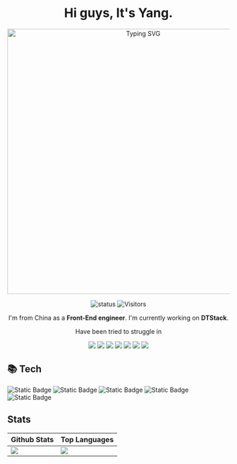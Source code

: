 <h1 align="center">
 Hi guys, It's Yang.
</h1>
<div>

<div align="center">
<img src="https://readme-typing-svg.herokuapp.com?font=Fira+Code&pause=1000&center=true&vCenter=true&width=600&separator=%3C&lines=console.log(%22hello+world%22);" alt="Typing SVG" width="600" />
</div>

<div align="center">

 ![status](https://img.shields.io/badge/status-up-brightgreen) 
![Visitors](https://api.visitorbadge.io/api/visitors?path=https%3A%2F%2Fgithub.com%2FmortalYoung&countColor=%232ccce4&style=flat)

</div>

<p align="center">I'm from China as a <strong>Front-End engineer</strong>. I'm currently working on <strong>DTStack</strong>.<p>
<p align="center">
 Have been tried to struggle in 
 <p align="center">
  <img src="https://img.shields.io/badge/UI Library-blue" />
  <img src="https://img.shields.io/badge/SaSS-blue" />
  <img src="https://img.shields.io/badge/Node.js-CLI devtool-blue" />
  <img src="https://img.shields.io/badge/Web IDE-blue" />
  <img src="https://img.shields.io/badge/MVC-blue" />
  <img src="https://img.shields.io/badge/FrontEnd Performance-blue" />
  <img src="https://img.shields.io/badge/devops-blue" />
 </p>
</p>


## 📚 Tech
![Static Badge](https://img.shields.io/badge/MacOS-blue)
![Static Badge](https://img.shields.io/badge/IDE-Plugin-blue)
![Static Badge](https://img.shields.io/badge/JavaScript-TypeScript-blue)
![Static Badge](https://img.shields.io/badge/Node.js-blue)
![Static Badge](https://img.shields.io/badge/React-blue)

## Stats
| Github Stats | Top Languages |
| --- | --- |
| <img align="center" src="https://github-readme-stats.vercel.app/api?username=mortalyoung&show_icons=true&theme=radical" /> |   <img align="center" src="https://github-readme-stats.vercel.app/api/top-langs/?username=mortalyoung&layout=compact&theme=radical" /> |

